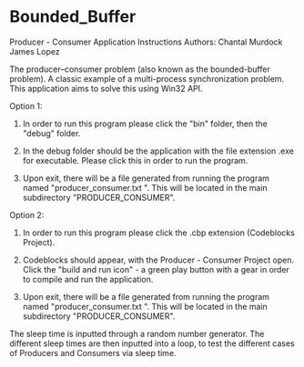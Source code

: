 # Bounded_Buffer

Producer - Consumer Application Instructions
Authors: Chantal Murdock
	       James Lopez
   
The producer–consumer problem (also known as the bounded-buffer problem). A classic example of a multi-process synchronization problem. This application aims to solve this using Win32 API.

Option 1:

1. In order to run this program please click the "bin" folder, then the "debug" folder.

2. In the debug folder should be the application with the file extension .exe for executable.
   Please click this in order to run the program.

3. Upon exit, there will be a file generated from running the program named "producer_consumer.txt ".
   This will be located in the main subdirectory "PRODUCER_CONSUMER".

Option 2:

1. In order to run this program please click the .cbp extension (Codeblocks Project).

2. Codeblocks should appear, with the Producer - Consumer Project open. Click the "build and run icon" - a green play button with a gear
   in order to compile and run the application.

3. Upon exit, there will be a file generated from running the program named "producer_consumer.txt ".
   This will be located in the main subdirectory "PRODUCER_CONSUMER".


The sleep time is inputted through a random number generator. The different sleep times are then inputted into a loop, to test the different 
cases of Producers and Consumers via sleep time.
